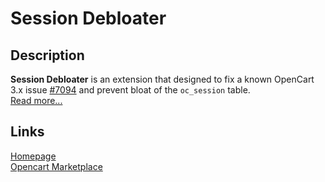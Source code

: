 # Session Debloater

## Description
**Session Debloater** is an extension that designed to fix a known OpenCart 3.x issue [#7094](https://github.com/opencart/opencart/issues/7094) and prevent bloat of the `oc_session` table.  
[Read more...](./module/README.md)

## Links
[Homepage](https://www.ocmod.space/session-debloater)  
[Opencart Marketplace](https://www.opencart.com/index.php?route=marketplace/extension/info&extension_id=38580)  
